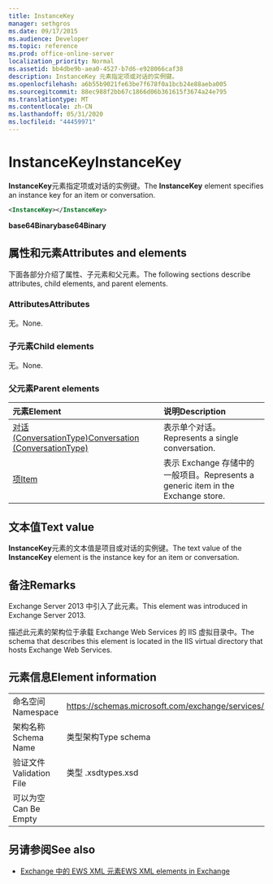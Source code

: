 ```yaml
---
title: InstanceKey
manager: sethgros
ms.date: 09/17/2015
ms.audience: Developer
ms.topic: reference
ms.prod: office-online-server
localization_priority: Normal
ms.assetid: bb4dbe9b-aea0-4527-b7d6-e928066caf38
description: InstanceKey 元素指定项或对话的实例键。
ms.openlocfilehash: a6b55b9021fe63be7f678f0a1bcb24e88aeba005
ms.sourcegitcommit: 88ec988f2bb67c1866d06b361615f3674a24e795
ms.translationtype: MT
ms.contentlocale: zh-CN
ms.lasthandoff: 05/31/2020
ms.locfileid: "44459971"
---
```

# <a name="instancekey"></a><span data-ttu-id="bd8d6-103">InstanceKey</span><span class="sxs-lookup"><span data-stu-id="bd8d6-103">InstanceKey</span></span>

<span data-ttu-id="bd8d6-104">**InstanceKey**元素指定项或对话的实例键。</span><span class="sxs-lookup"><span data-stu-id="bd8d6-104">The **InstanceKey** element specifies an instance key for an item or conversation.</span></span> 
  
```XML
<InstanceKey></InstanceKey>
```

 <span data-ttu-id="bd8d6-105">**base64Binary**</span><span class="sxs-lookup"><span data-stu-id="bd8d6-105">**base64Binary**</span></span>
## <a name="attributes-and-elements"></a><span data-ttu-id="bd8d6-106">属性和元素</span><span class="sxs-lookup"><span data-stu-id="bd8d6-106">Attributes and elements</span></span>

<span data-ttu-id="bd8d6-107">下面各部分介绍了属性、子元素和父元素。</span><span class="sxs-lookup"><span data-stu-id="bd8d6-107">The following sections describe attributes, child elements, and parent elements.</span></span>
  
### <a name="attributes"></a><span data-ttu-id="bd8d6-108">Attributes</span><span class="sxs-lookup"><span data-stu-id="bd8d6-108">Attributes</span></span>

<span data-ttu-id="bd8d6-109">无。</span><span class="sxs-lookup"><span data-stu-id="bd8d6-109">None.</span></span>
  
### <a name="child-elements"></a><span data-ttu-id="bd8d6-110">子元素</span><span class="sxs-lookup"><span data-stu-id="bd8d6-110">Child elements</span></span>

<span data-ttu-id="bd8d6-111">无。</span><span class="sxs-lookup"><span data-stu-id="bd8d6-111">None.</span></span>
  
### <a name="parent-elements"></a><span data-ttu-id="bd8d6-112">父元素</span><span class="sxs-lookup"><span data-stu-id="bd8d6-112">Parent elements</span></span>

|<span data-ttu-id="bd8d6-113">**元素**</span><span class="sxs-lookup"><span data-stu-id="bd8d6-113">**Element**</span></span>|<span data-ttu-id="bd8d6-114">**说明**</span><span class="sxs-lookup"><span data-stu-id="bd8d6-114">**Description**</span></span>|
|:-----|:-----|
|[<span data-ttu-id="bd8d6-115">对话 (ConversationType)</span><span class="sxs-lookup"><span data-stu-id="bd8d6-115">Conversation (ConversationType)</span></span>](conversation-conversationtype.md) <br/> |<span data-ttu-id="bd8d6-116">表示单个对话。</span><span class="sxs-lookup"><span data-stu-id="bd8d6-116">Represents a single conversation.</span></span>  <br/> |
|[<span data-ttu-id="bd8d6-117">项</span><span class="sxs-lookup"><span data-stu-id="bd8d6-117">Item</span></span>](item.md) <br/> |<span data-ttu-id="bd8d6-118">表示 Exchange 存储中的一般项目。</span><span class="sxs-lookup"><span data-stu-id="bd8d6-118">Represents a generic item in the Exchange store.</span></span>  <br/> |
   
## <a name="text-value"></a><span data-ttu-id="bd8d6-119">文本值</span><span class="sxs-lookup"><span data-stu-id="bd8d6-119">Text value</span></span>

<span data-ttu-id="bd8d6-120">**InstanceKey**元素的文本值是项目或对话的实例键。</span><span class="sxs-lookup"><span data-stu-id="bd8d6-120">The text value of the **InstanceKey** element is the instance key for an item or conversation.</span></span> 
  
## <a name="remarks"></a><span data-ttu-id="bd8d6-121">备注</span><span class="sxs-lookup"><span data-stu-id="bd8d6-121">Remarks</span></span>

<span data-ttu-id="bd8d6-122">Exchange Server 2013 中引入了此元素。</span><span class="sxs-lookup"><span data-stu-id="bd8d6-122">This element was introduced in Exchange Server 2013.</span></span>
  
<span data-ttu-id="bd8d6-123">描述此元素的架构位于承载 Exchange Web Services 的 IIS 虚拟目录中。</span><span class="sxs-lookup"><span data-stu-id="bd8d6-123">The schema that describes this element is located in the IIS virtual directory that hosts Exchange Web Services.</span></span>
  
## <a name="element-information"></a><span data-ttu-id="bd8d6-124">元素信息</span><span class="sxs-lookup"><span data-stu-id="bd8d6-124">Element information</span></span>

|||
|:-----|:-----|
|<span data-ttu-id="bd8d6-125">命名空间</span><span class="sxs-lookup"><span data-stu-id="bd8d6-125">Namespace</span></span>  <br/> |https://schemas.microsoft.com/exchange/services/2006/types  <br/> |
|<span data-ttu-id="bd8d6-126">架构名称</span><span class="sxs-lookup"><span data-stu-id="bd8d6-126">Schema Name</span></span>  <br/> |<span data-ttu-id="bd8d6-127">类型架构</span><span class="sxs-lookup"><span data-stu-id="bd8d6-127">Type schema</span></span>  <br/> |
|<span data-ttu-id="bd8d6-128">验证文件</span><span class="sxs-lookup"><span data-stu-id="bd8d6-128">Validation File</span></span>  <br/> |<span data-ttu-id="bd8d6-129">类型 .xsd</span><span class="sxs-lookup"><span data-stu-id="bd8d6-129">types.xsd</span></span>  <br/> |
|<span data-ttu-id="bd8d6-130">可以为空</span><span class="sxs-lookup"><span data-stu-id="bd8d6-130">Can Be Empty</span></span>  <br/> ||
   
## <a name="see-also"></a><span data-ttu-id="bd8d6-131">另请参阅</span><span class="sxs-lookup"><span data-stu-id="bd8d6-131">See also</span></span>



- [<span data-ttu-id="bd8d6-132">Exchange 中的 EWS XML 元素</span><span class="sxs-lookup"><span data-stu-id="bd8d6-132">EWS XML elements in Exchange</span></span>](ews-xml-elements-in-exchange.md)

